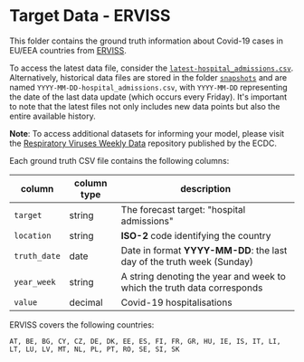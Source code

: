 # Target Data - ERVISS

This folder contains the ground truth information about Covid-19 cases in EU/EEA countries from [ERVISS](https://erviss.org/).

To access the latest data file, consider the [`latest-hospital_admissions.csv`]((https://github.com/european-modelling-hubs/RespiCast-Covid19/blob/main/target-data/ERVISS/latest-hospital_admissions.csv)). Alternatively, historical data files are stored in the folder [`snapshots`](https://github.com/european-modelling-hubs/RespiCast-Covid19/tree/main/target-data/ERVISS/snapshots) and are named `YYYY-MM-DD-hospital_admissions.csv`, with `YYYY-MM-DD` representing the date of the last data update (which occurs every Friday). It's important to note that the latest files not only includes new data points but also the entire available history.

**Note**: To access additional datasets for informing your model, please visit the [Respiratory Viruses Weekly Data](https://github.com/EU-ECDC/Respiratory_viruses_weekly_data/tree/main) repository published by the ECDC.

Each ground truth CSV file contains the following columns:

| column | column type | description |
| -------- | -------- | ------- |
| `target` | string | The forecast target: "hospital admissions" |
| `location` | string | **ISO-2** code identifying the country |
| `truth_date` | date | Date in format **YYYY-MM-DD**: the last day of the truth week (Sunday)|
| `year_week` | string | A string denoting the year and week to which the truth data corresponds |
| `value ` | decimal | Covid-19 hospitalisations


ERVISS covers the following countries: 

    AT, BE, BG, CY, CZ, DE, DK, EE, ES, FI, FR, GR, HU, IE, IS, IT, LI, LT, LU, LV, MT, NL, PL, PT, RO, SE, SI, SK
